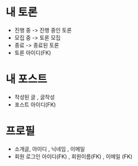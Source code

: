 # 내 토론 
- 진행 중 -> 진행 중인 토론
- 모집 중 -> 토론 모집
- 종료 -> 종료된 토론
- 토론 아이디(FK)

# 내 포스트
- 작성된 글 , 글작성 
- 포스트 아이디(FK) 

# 프로필 
- 소개글, 아이디 , 닉네임 , 이메일
- 회원 로그인 아이디(FK) , 회원이름(FK) , 이메일 (FK) 